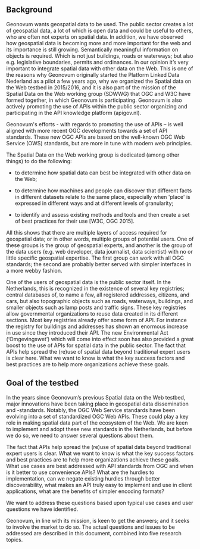 ## Background

Geonovum wants geospatial data to be used. The public sector creates a lot of geospatial data, a lot of which is open data and could be useful to others, who are often not experts on spatial data. In addition, we have observed how geospatial data is becoming more and more important for the web and its importance is still growing. Semantically meaningful information on objects is required. Which is not just buildings, roads or waterways; but also e.g. legislative boundaries, permits and ordinances. In our opinion it’s very important to integrate spatial data with other data on the Web. This is one of the reasons why Geonovum originally started the Platform Linked Data Nederland as a pilot a few years ago, why we organized the Spatial data on the Web testbed in 2015/2016, and it is also part of the mission of the Spatial Data on the Web working group (SDWWG) that OGC and W3C have formed together, in which Geonovum is participating. Geonovum is also actively promoting the use of APIs within the public sector organizing and participating in the API knowledge platform (apigov.nl).  

 

Geonovum's efforts - with regards to promoting the use of APIs – is well aligned with more recent OGC developments towards a set of API standards. These new OGC APIs are based on the well-known OGC Web Service (OWS) standards, but are more in tune with modern web principles.  

 

The Spatial Data on the Web working group is dedicated (among other things) to do the following: 

* to determine how spatial data can best be integrated with other data on the Web; 

* to determine how machines and people can discover that different facts in different datasets relate to the same place, especially when 'place' is expressed in different ways and at different levels of granularity; 

* to identify and assess existing methods and tools and then create a set of best practices for their use [W3C, OGC 2015]. 

 

All this shows that there are multiple layers of access required for geospatial data; or in other words, multiple groups of potential users. One of these groups is the group of geospatial experts, and another is the group of the data users (e.g. web developer, data journalist, data scientist) with no or little specific geospatial expertise. The first group can work with all OGC standards; the second are probably  better served with simpler interfaces in a more webby fashion.  

 

One of the users of geospatial data is the public sector itself. In the Netherlands, this is recognized in the existence of several key registries; central databases of, to name a few, all registered addresses, citizens, and cars, but also topographic objects such as roads, waterways,  buildings, and smaller objects such as lamp posts and traffic signs. These key registries allow governmental organizations to reuse data created in its different sections. Most key registries already offer some form of API. For instance the registry for buildings and addresses has shown an enormous increase in use since they introduced their API. The new Environmental Act (‘Omgevingswet’) which will come into effect soon has also provided a great boost to the use of APIs for spatial data in the public sector. The fact that APIs help spread the (re)use of spatial data beyond traditional expert users is clear here. What we want to know is what the key success factors and best practices are to help more organizations achieve these goals. 

 

## Goal of the testbed 

In the years since Geonovum’s previous Spatial data on the Web testbed, major innovations have been taking place in geospatial data dissemination and -standards. Notably, the OGC Web Service standards have been evolving into a set of standardized OGC Web APIs. These could play a key role in making spatial data part of the ecosystem of the Web. We are keen to implement and adopt these new standards in the Netherlands, but before we do so, we need to answer several questions about them. 

 

The fact that APIs help spread the (re)use of spatial data beyond traditional expert users is clear. What we want to know is what the key success factors and best practices are to help more organizations achieve these goals. What use cases are best addressed with API standards from OGC and when is it better to use convenience APIs? What are the hurdles to implementation, can we negate existing hurdles through better discoverability, what makes an API truly easy to implement and use in client applications, what are the benefits of simpler encoding formats? 

 

We want to address these questions based upon typical use cases and user questions we have identified.  

 

Geonovum, in line with its mission, is keen to get the answers; and it seeks to involve the market to do so. The actual questions and issues to be addressed are described in this document, combined into five research topics. 